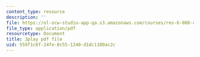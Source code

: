 ```yaml
---
content_type: resource
description: ''
file: https://ol-ocw-studio-app-qa.s3.amazonaws.com/courses/res-6-008-digital-signal-processing-spring-2011/559f1c6f24fe8c551240d1dc1100ac2c_U13m6L6R58w.pdf
file_type: application/pdf
resourcetype: Document
title: 3play pdf file
uid: 559f1c6f-24fe-8c55-1240-d1dc1100ac2c
---
```

